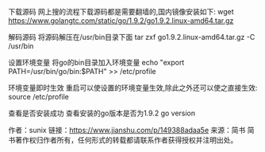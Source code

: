下载源码
网上搜的流程下载源码都是需要翻墙的,国内镜像安装如下:
  wget https://www.golangtc.com/static/go/1.9.2/go1.9.2.linux-amd64.tar.gz



解码源码
将源码解压在/usr/bin目录下面
  tar zxf go1.9.2.linux-amd64.tar.gz -C /usr/bin



设置环境变量
将go的bin目录加入环境变量
  echo "export PATH=/usr/bin/go/bin:$PATH" >> /etc/profile



环境变量即时生效
重启可以使设置的环境变量生效,除此之外还可以使之直接生效:
  source /etc/profile



查看是否安装成功
查看安装的go版本是否为1.9.2
  go version

作者：sunix
链接：https://www.jianshu.com/p/149388adaa5e
来源：简书
简书著作权归作者所有，任何形式的转载都请联系作者获得授权并注明出处。